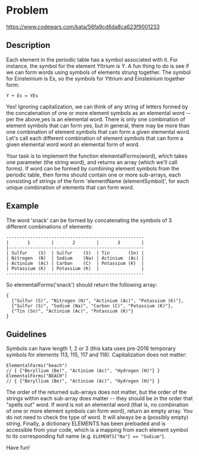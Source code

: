 # Problem
https://www.codewars.com/kata/56fa9cd6da8ca623f9001233

## Description
Each element in the periodic table has a symbol associated with it. For instance, the symbol for the element Yttrium is Y. A fun thing to do is see if we can form words using symbols of elements strung together. The symbol for Einsteinium is Es, so the symbols for Yttrium and Einsteinium together form:

`Y + Es = YEs`

Yes! Ignoring capitalization, we can think of any string of letters formed by the concatenation of one or more element symbols as an elemental word -- per the above,yes is an elemental word. There is only one combination of element symbols that can form yes, but in general, there may be more than one combination of element symbols that can form a given elemental word. Let's call each different combination of element symbols that can form a given elemental word word an elemental form of word.

Your task is to implement the function elementalForms(word), which takes one parameter (the string word), and returns an array (which we'll call forms). If word can be formed by combining element symbols from the periodic table, then forms should contain one or more sub-arrays, each consisting of strings of the form 'elementName (elementSymbol)', for each unique combination of elements that can form word.

## Example
The word 'snack' can be formed by concatenating the symbols of 3 different combinations of elements:

```
----------------------------------------------------
|       1        |       2        |       3        |
|---------------------------------------------------
| Sulfur    (S)  | Sulfur    (S)  | Tin       (Sn) |
| Nitrogen  (N)  | Sodium    (Na) | Actinium  (Ac) |
| Actinium  (Ac) | Carbon    (C)  | Potassium (K)  |
| Potassium (K)  | Potassium (K)  |                |
----------------------------------------------------
```

So elementalForms('snack') should return the following array:

```
{
  {"Sulfur (S)", "Nitrogen (N)", "Actinium (Ac)", "Potassium (K)"},
  {"Sulfur (S)", "Sodium (Na)", "Carbon (C)", "Potassium (K)"},
  {"Tin (Sn)", "Actinium (Ac)", "Potassium (K)"}
}
```
## Guidelines
Symbols can have length 1, 2 or 3 (this kata uses pre-2016 temporary symbols for elements 113, 115, 117 and 118).
Capitalization does not matter:
```
ElementalForms("beach")
// { {"Beryllium (Be)", "Actinium (Ac)", "Hydrogen (H)"} }
ElementalForms("BEACH")
// { {"Beryllium (Be)", "Actinium (Ac)", "Hydrogen (H)"} }
```
The order of the returned sub-arrays does not matter, but the order of the strings within each sub-array does matter -- they should be in the order that "spells out" word.
If word is not an elemental word (that is, no combination of one or more element symbols can form word), return an empty array.
You do not need to check the type of word. It will always be a (possibly empty) string.
Finally, a dictionary ELEMENTS has been preloaded and is accessible from your code, which is a mapping from each element symbol to its corresponding full name (e.g. `ELEMENTS["Na"] == "Sodium"`).

Have fun!